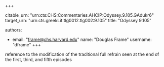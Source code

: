 +++


citable_urn: "urn:cts:CHS:Commentaries.AHCIP:Odyssey.9.105.GAdukr6"
target_urn: "urn:cts:greekLit:tlg0012.tlg002:9.105"
title: "Odyssey 9.105"

authors:
- email: "frame@chs.harvard.edu"
  name: "Douglas Frame"
  username: "dframe"
+++

<p>reference to the modification of the traditional full refrain seen at the end of the first, third, and fifth episodes</p>